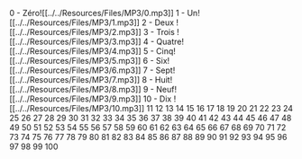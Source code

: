 0 - Zéro![[../../Resources/Files/MP3/0.mp3]]
1 - Un![[../../Resources/Files/MP3/1.mp3]]
2 - Deux ![[../../Resources/Files/MP3/2.mp3]]
3 - Trois ![[../../Resources/Files/MP3/3.mp3]]
4 - Quatre![[../../Resources/Files/MP3/4.mp3]]
5 - Cinq![[../../Resources/Files/MP3/5.mp3]]
6 - Six![[../../Resources/Files/MP3/6.mp3]]
7 - Sept![[../../Resources/Files/MP3/7.mp3]]
8 - Huit![[../../Resources/Files/MP3/8.mp3]]
9 - Neuf![[../../Resources/Files/MP3/9.mp3]]
10 - Dix ![[../../Resources/Files/MP3/10.mp3]]
11
12
13
14
15
16
17
18
19
20
21
22
23
24
25
26
27
28
29
30
31
32
33
34
35
36
37
38
39
40
41
42
43
44
45
46
47
48
49
50
51
52
53
54
55
56
57
58
59
60
61
62
63
64
65
66
67
68
69
70
71
72
73
74
75
76
77
78
79
80
81
82
83
84
85
86
87
88
89
90
91
92
93
94
95
96
97
98
99
100